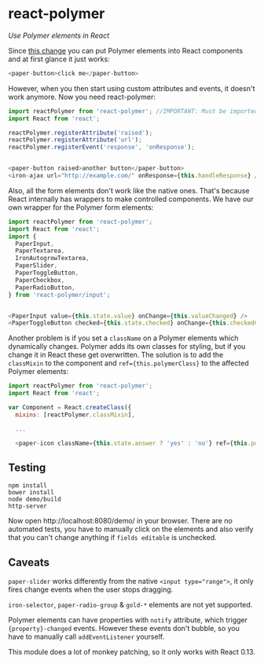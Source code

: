 # react-polymer

*Use Polymer elements in React*

Since [this change](https://github.com/facebook/react/pull/1551) you can put
Polymer elements into React components and at first glance it just works:

```js
<paper-button>click me</paper-button>
```

However, when you then start using custom attributes and events, it doesn't work
anymore.
Now you need react-polymer:

```js
import reactPolymer from 'react-polymer'; //IMPORTANT: Must be imported before React.
import React from 'react';

reactPolymer.registerAttribute('raised');
reactPolymer.registerAttribute('url');
reactPolymer.registerEvent('response', 'onResponse');


<paper-button raised>another button</paper-button>
<iron-ajax url="http://example.com/" onResponse={this.handleResponse} />
```

Also, all the form elements don't work like the native ones.
That's because React internally has wrappers to make controlled components.
We have our own wrapper for the Polymer form elements:

```js
import reactPolymer from 'react-polymer';
import React from 'react';
import {
  PaperInput,
  PaperTextarea,
  IronAutogrowTextarea,
  PaperSlider,
  PaperToggleButton,
  PaperCheckbox,
  PaperRadioButton,
} from 'react-polymer/input';


<PaperInput value={this.state.value} onChange={this.valueChanged} />
<PaperToggleButton checked={this.state.checked} onChange={this.checkedChange} />
```

Another problem is if you set a `className` on a Polymer elements which
dynamically changes.
Polymer adds its own classes for styling, but if you change it in React these
get overwritten.
The solution is to add the `classMixin` to the component and
`ref={this.polymerClass}` to the affected Polymer elements:

```js
import reactPolymer from 'react-polymer';
import React from 'react';

var Component = React.createClass({
  mixins: [reactPolymer.classMixin],

  ...

  <paper-icon className={this.state.answer ? 'yes' : 'no'} ref={this.polymerClass} />

```

## Testing

```shell
npm install
bower install
node demo/build
http-server
```

Now open http://localhost:8080/demo/ in your browser.
There are no automated tests, you have to manually click on the elements and
also verify that you can't change anything if `fields editable` is unchecked.

## Caveats

`paper-slider` works differently from the native `<input type="range">`, it only
fires change events when the user stops dragging.

`iron-selector`, `paper-radio-group` & `gold-*` elements are not yet supported.

Polymer elements can have properties with `notify` attribute, which trigger
`{property}-changed` events. However these events don't bubble, so you have to
manually call `addEventListener` yourself.

This module does a lot of monkey patching, so it only works with React 0.13.
